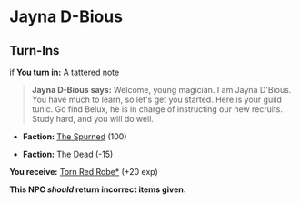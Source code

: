 # Jayna D-Bious
## Turn-Ins





if **You turn in:** [A tattered note](/item/18754)


>**Jayna D-Bious says:** Welcome, young magician. I am Jayna D'Bious. You have much to learn, so let's get you started. Here is your guild tunic.  Go find Belux, he is in charge of instructing our new recruits.  Study hard, and you will do well.


* __Faction:__ [The Spurned](/faction/363) (100)


* __Faction:__ [The Dead](/faction/239) (-15)


 **You receive:**  [Torn Red Robe*](/item/13583) (+20 exp)

**This NPC *should* return incorrect items given.**







